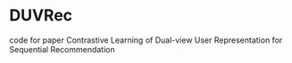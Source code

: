 # DUVRec
code for paper Contrastive Learning of Dual-view User Representation for Sequential Recommendation
